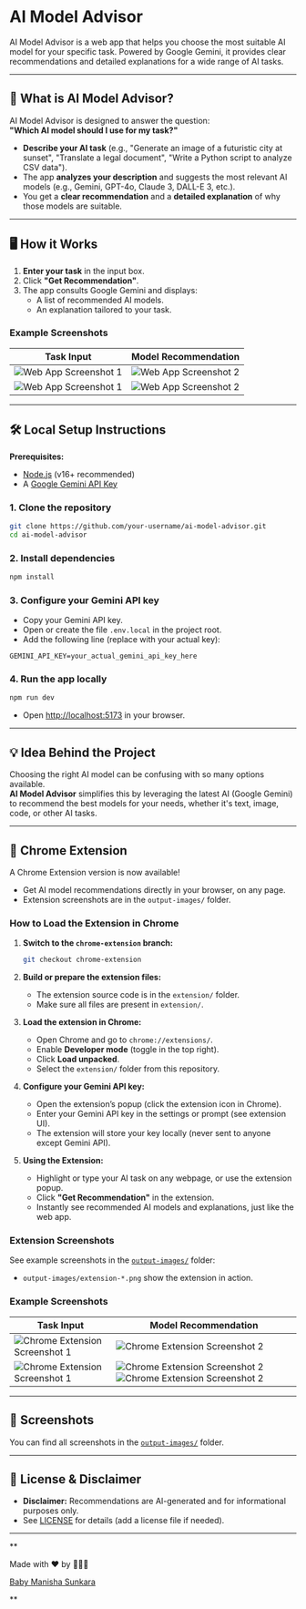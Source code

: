 # AI Model Advisor

AI Model Advisor is a web app that helps you choose the most suitable AI model for your specific task. Powered by Google Gemini, it provides clear recommendations and detailed explanations for a wide range of AI tasks.

---

## 🚀 What is AI Model Advisor?

AI Model Advisor is designed to answer the question:  
**"Which AI model should I use for my task?"**

- **Describe your AI task** (e.g., "Generate an image of a futuristic city at sunset", "Translate a legal document", "Write a Python script to analyze CSV data").
- The app **analyzes your description** and suggests the most relevant AI models (e.g., Gemini, GPT-4o, Claude 3, DALL-E 3, etc.).
- You get a **clear recommendation** and a **detailed explanation** of why those models are suitable.

---

## 🖥️ How it Works

1. **Enter your task** in the input box.
2. Click **"Get Recommendation"**.
3. The app consults Google Gemini and displays:
   - A list of recommended AI models.
   - An explanation tailored to your task.

### Example Screenshots

| Task Input | Model Recommendation |
|------------|---------------------|
| ![Web App Screenshot 1](output-images/web-app-0.png) | ![Web App Screenshot 2](output-images/web-app-1.png) |
| ![Web App Screenshot 1](output-images/web-app-2.png) | ![Web App Screenshot 2](output-images/web-app-2-1.png) |

---

## 🛠️ Local Setup Instructions

**Prerequisites:**  
- [Node.js](https://nodejs.org/) (v16+ recommended)
- A [Google Gemini API Key](https://aistudio.google.com/app/apikey)

### 1. Clone the repository

```sh
git clone https://github.com/your-username/ai-model-advisor.git
cd ai-model-advisor
```

### 2. Install dependencies

```sh
npm install
```

### 3. Configure your Gemini API key

- Copy your Gemini API key.
- Open or create the file `.env.local` in the project root.
- Add the following line (replace with your actual key):

```
GEMINI_API_KEY=your_actual_gemini_api_key_here
```

### 4. Run the app locally

```sh
npm run dev
```

- Open [http://localhost:5173](http://localhost:5173) in your browser.

---

## 💡 Idea Behind the Project

Choosing the right AI model can be confusing with so many options available.  
**AI Model Advisor** simplifies this by leveraging the latest AI (Google Gemini) to recommend the best models for your needs, whether it's text, image, code, or other AI tasks.

---

## 🧩 Chrome Extension

A Chrome Extension version is now available!  
- Get AI model recommendations directly in your browser, on any page.
- Extension screenshots are in the `output-images/` folder.

### How to Load the Extension in Chrome

1. **Switch to the `chrome-extension` branch:**
   ```sh
   git checkout chrome-extension
   ```

2. **Build or prepare the extension files:**
   - The extension source code is in the `extension/` folder.
   - Make sure all files are present in `extension/`.

3. **Load the extension in Chrome:**
   - Open Chrome and go to `chrome://extensions/`.
   - Enable **Developer mode** (toggle in the top right).
   - Click **Load unpacked**.
   - Select the `extension/` folder from this repository.

4. **Configure your Gemini API key:**
   - Open the extension’s popup (click the extension icon in Chrome).
   - Enter your Gemini API key in the settings or prompt (see extension UI).
   - The extension will store your key locally (never sent to anyone except Gemini API).

5. **Using the Extension:**
   - Highlight or type your AI task on any webpage, or use the extension popup.
   - Click **"Get Recommendation"** in the extension.
   - Instantly see recommended AI models and explanations, just like the web app.

### Extension Screenshots

See example screenshots in the [`output-images/`](output-images/) folder:
- `output-images/extension-*.png` show the extension in action.


### Example Screenshots

| Task Input | Model Recommendation |
|------------|---------------------|
| ![Chrome Extension Screenshot 1](output-images/extension1.png) | ![Chrome Extension Screenshot 2](output-images/extension2.png) |
| ![Chrome Extension Screenshot 1](output-images/extension3.png) | ![Chrome Extension Screenshot 2](output-images/extension4.png) ![Chrome Extension Screenshot 2](output-images/extension5.png) |

---

## 📸 Screenshots

You can find all screenshots in the [`output-images/`](output-images/) folder.

---

## 📝 License & Disclaimer

- **Disclaimer:** Recommendations are AI-generated and for informational purposes only.
- See [LICENSE](LICENSE) for details (add a license file if needed).

---

**

Made with ❤️ by 👩🏻‍💻

[Baby Manisha Sunkara](https://babymanisha.com)

**
